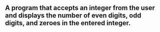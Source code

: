 ## A program that accepts an integer from the user and displays the number of even digits, odd digits, and zeroes in the entered integer. 
